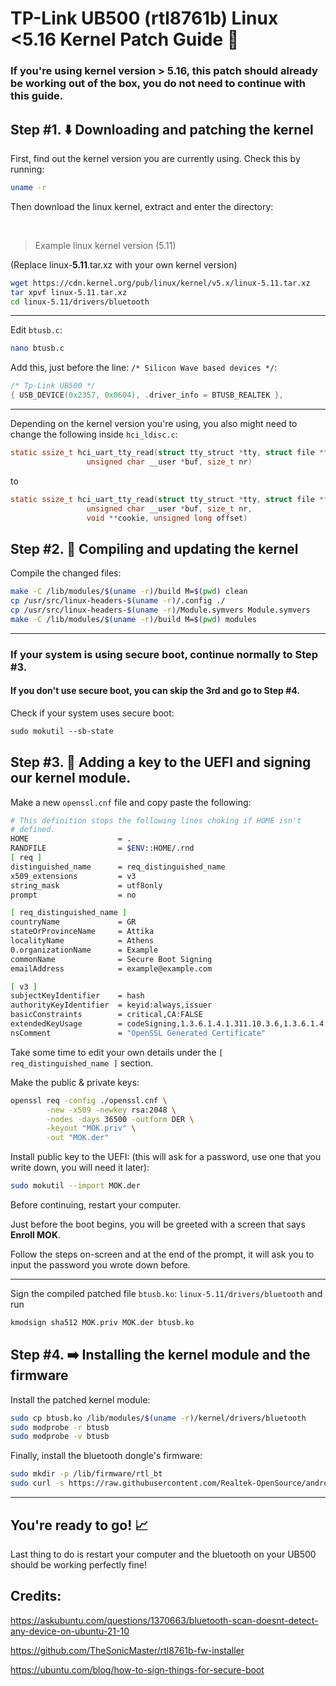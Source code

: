 # TP-Link UB500 (rtl8761b) Linux <5.16 Kernel Patch Guide 🚀
### If you're using kernel version > 5.16, this patch should already be working out of the box, you do not need to continue with this guide.


## Step #1. ⬇️ Downloading and patching the kernel
First, find out the kernel version you are currently using.
Check this by running:
```sh
uname -r
```
Then download the linux kernel, extract and enter the directory:

<br/>

> Example linux kernel version (5.11)

(Replace linux-**5.11**.tar.xz with your own kernel version)

```sh
wget https://cdn.kernel.org/pub/linux/kernel/v5.x/linux-5.11.tar.xz
tar xpvf linux-5.11.tar.xz
cd linux-5.11/drivers/bluetooth
```

-------

Edit `btusb.c`:

```sh
nano btusb.c
```

Add this, just before the line: `/* Silicon Wave based devices */`:


```c
/* Tp-Link UB500 */
{ USB_DEVICE(0x2357, 0x0604), .driver_info = BTUSB_REALTEK },
```


-------
Depending on the kernel version you're using, you also might need to change the following inside `hci_ldisc.c`:

```c
static ssize_t hci_uart_tty_read(struct tty_struct *tty, struct file *file,
                 unsigned char __user *buf, size_t nr)
```
to
```c
static ssize_t hci_uart_tty_read(struct tty_struct *tty, struct file *file,
                 unsigned char __user *buf, size_t nr,
                 void **cookie, unsigned long offset)
```

## Step #2. 🔱 Compiling and updating the kernel

Compile the changed files:

```bash
make -C /lib/modules/$(uname -r)/build M=$(pwd) clean
cp /usr/src/linux-headers-$(uname -r)/.config ./
cp /usr/src/linux-headers-$(uname -r)/Module.symvers Module.symvers
make -C /lib/modules/$(uname -r)/build M=$(pwd) modules
```

-------
### If your system is using secure boot, continue normally to Step #3.
#### If you don't use secure boot, you can skip the 3rd and go to Step #4.

Check if your system uses secure boot:
```bash
sudo mokutil --sb-state
```

## Step #3. 🔐 Adding a key to the UEFI and signing our kernel module.
Make a new `openssl.cnf` file and copy paste the following:
```bash
# This definition stops the following lines choking if HOME isn't
# defined.
HOME                    = .
RANDFILE                = $ENV::HOME/.rnd 
[ req ]
distinguished_name      = req_distinguished_name
x509_extensions         = v3
string_mask             = utf8only
prompt                  = no

[ req_distinguished_name ]
countryName             = GR
stateOrProvinceName     = Attika
localityName            = Athens
0.organizationName      = Example
commonName              = Secure Boot Signing
emailAddress            = example@example.com

[ v3 ]
subjectKeyIdentifier    = hash
authorityKeyIdentifier  = keyid:always,issuer
basicConstraints        = critical,CA:FALSE
extendedKeyUsage        = codeSigning,1.3.6.1.4.1.311.10.3.6,1.3.6.1.4.1.2312.16.1.2
nsComment               = "OpenSSL Generated Certificate"
```
Take some time to edit your own details under the `[ req_distinguished_name ]` section.

Make the public & private keys:
```bash
openssl req -config ./openssl.cnf \
        -new -x509 -newkey rsa:2048 \
        -nodes -days 36500 -outform DER \
        -keyout "MOK.priv" \
        -out "MOK.der"
```

Install public key to the UEFI: (this will ask for a password, use one that you write down, you will need it later):
```bash
sudo mokutil --import MOK.der
```
Before continuing, restart your computer.

Just before the boot begins, you will be greeted with a screen that says **Enroll MOK**.

Follow the steps on-screen and at the end of the prompt, it will ask you to input the password you wrote down before.

-----


Sign the compiled patched file `btusb.ko`:
`linux-5.11/drivers/bluetooth` and run
```bash
kmodsign sha512 MOK.priv MOK.der btusb.ko
```


## Step #4. ➡️ Installing the kernel module and the firmware

Install the patched kernel module:
```bash
sudo cp btusb.ko /lib/modules/$(uname -r)/kernel/drivers/bluetooth
sudo modprobe -r btusb
sudo modprobe -v btusb
```

Finally, install the bluetooth dongle's firmware:
```bash
sudo mkdir -p /lib/firmware/rtl_bt
sudo curl -s https://raw.githubusercontent.com/Realtek-OpenSource/android_hardware_realtek/rtk1395/bt/rtkbt/Firmware/BT/rtl8761b_fw -o /lib/firmware/rtl_bt/rtl8761b_fw.bin
```

---
## You're ready to go! 📈
Last thing to do is restart your computer and the bluetooth on your UB500 should be working perfectly fine!

## Credits:

https://askubuntu.com/questions/1370663/bluetooth-scan-doesnt-detect-any-device-on-ubuntu-21-10

https://github.com/TheSonicMaster/rtl8761b-fw-installer

https://ubuntu.com/blog/how-to-sign-things-for-secure-boot
